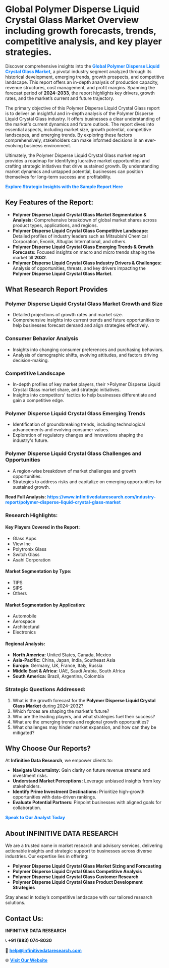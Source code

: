 <h1>Global Polymer Disperse Liquid Crystal Glass Market Overview including growth forecasts, trends, competitive analysis, and key player strategies.</h1>
<p>
Discover comprehensive insights into the 
<a href="https://www.infinitivedataresearch.com/industry-report/polymer-disperse-liquid-crystal-glass-market" rel="dofollow" style="color: #007BFF; text-decoration: none;"><strong>Global Polymer Disperse Liquid Crystal Glass Market</strong></a>, a pivotal industry segment analyzed through its historical development, emerging trends, growth prospects, and competitive landscape. This report offers an in-depth analysis of production capacity, revenue structures, cost management, and profit margins. Spanning the forecast period of <strong>2024–2033</strong>, the report highlights key drivers, growth rates, and the market’s current and future trajectory.
</p>
<p>
The primary objective of this Polymer Disperse Liquid Crystal Glass report is to deliver an insightful and in-depth analysis of the Polymer Disperse Liquid Crystal Glass industry. It offers businesses a clear understanding of the market's current dynamics and future outlook. The report dives into essential aspects, including market size, growth potential, competitive landscapes, and emerging trends. By exploring these factors comprehensively, stakeholders can make informed decisions in an ever-evolving business environment.
</p>
<p>
Ultimately, the Polymer Disperse Liquid Crystal Glass market report provides a roadmap for identifying lucrative market opportunities and crafting strategic initiatives that drive sustained growth. By understanding market dynamics and untapped potential, businesses can position themselves for long-term success and profitability.
</p>
<p>
<a href="https://www.infinitivedataresearch.com/request-sample/reportId=105631" style="color: #007BFF; text-decoration: none;"><strong>Explore Strategic Insights with the Sample Report Here</strong></a>
</p>

<h2>Key Features of the Report:</h2>
<ul>
<li><strong>Polymer Disperse Liquid Crystal Glass Market Segmentation & Analysis:</strong> Comprehensive breakdown of global market shares across product types, applications, and regions.</li>
<li><strong>Polymer Disperse Liquid Crystal Glass Competitive Landscape:</strong> Detailed profiles of industry leaders such as Mitsubishi Chemical Corporation, Evonik, Altuglas International, and others.</li>
<li><strong>Polymer Disperse Liquid Crystal Glass Emerging Trends & Growth Forecasts:</strong> Focused insights on macro and micro trends shaping the market till <strong>2032</strong>.</li>
<li><strong>Polymer Disperse Liquid Crystal Glass Industry Drivers & Challenges:</strong> Analysis of opportunities, threats, and key drivers impacting the <strong>Polymer Disperse Liquid Crystal Glass Market</strong>.</li>
</ul>

<h2>What Research Report Provides</h2>
<h3>Polymer Disperse Liquid Crystal Glass Market Growth and Size</h3>
<ul>
<li>Detailed projections of growth rates and market size.</li>
<li>Comprehensive insights into current trends and future opportunities to help businesses forecast demand and align strategies effectively.</li>
</ul>

<h3>Consumer Behavior Analysis</h3>
<ul>
<li>Insights into changing consumer preferences and purchasing behaviors.</li>
<li>Analysis of demographic shifts, evolving attitudes, and factors driving decision-making.</li>
</ul>

<h3>Competitive Landscape</h3>
<ul>
<li>In-depth profiles of key market players, their >Polymer Disperse Liquid Crystal Glass market share, and strategic initiatives.</li>
<li>Insights into competitors' tactics to help businesses differentiate and gain a competitive edge.</li>
</ul>

<h3>Polymer Disperse Liquid Crystal Glass Emerging Trends</h3>
<ul>
<li>Identification of groundbreaking trends, including technological advancements and evolving consumer values.</li>
<li>Exploration of regulatory changes and innovations shaping the industry's future.</li>
</ul>

<h3>Polymer Disperse Liquid Crystal Glass Challenges and Opportunities</h3>
<ul>
<li>A region-wise breakdown of market challenges and growth opportunities.</li>
<li>Strategies to address risks and capitalize on emerging opportunities for sustained growth.</li>
</ul>
<p><strong>Read Full Analysis:</strong> <a href="https://www.infinitivedataresearch.com/industry-report/polymer-disperse-liquid-crystal-glass-market" rel="dofollow" style="color: #007BFF; text-decoration: none;"><strong>https://www.infinitivedataresearch.com/industry-report/polymer-disperse-liquid-crystal-glass-market</strong></a></p>
<h3>Research Highlights:</h3>
<h4>Key Players Covered in the Report:</h4>
<ul><li>Glass Apps</li><li>View Inc</li><li>Polytronix Glass</li><li>Switch Glass</li><li>Asahi Corporation</li></ul>
<h4>Market Segmentation by Type:</h4>
<ul><li>TIPS</li><li>SIPS</li><li>Others</li></ul>
<h4>Market Segmentation by Application:</h4>
<ul><li>Automobile</li><li>Aerospace</li><li>Architectural</li><li>Electronics</li></ul>

<h4>Regional Analysis:</h4>
<ul>
<li><strong>North America:</strong> United States, Canada, Mexico</li>
<li><strong>Asia-Pacific:</strong> China, Japan, India, Southeast Asia</li>
<li><strong>Europe:</strong> Germany, UK, France, Italy, Russia</li>
<li><strong>Middle East & Africa:</strong> UAE, Saudi Arabia, South Africa</li>
<li><strong>South America:</strong> Brazil, Argentina, Colombia</li>
</ul>

<h3>Strategic Questions Addressed:</h3>
<ol>
<li>What is the growth forecast for the <strong>Polymer Disperse Liquid Crystal Glass Market</strong> during 2024–2032?</li>
<li>Which forces are shaping the market's future?</li>
<li>Who are the leading players, and what strategies fuel their success?</li>
<li>What are the emerging trends and regional growth opportunities?</li>
<li>What challenges may hinder market expansion, and how can they be mitigated?</li>
</ol>

<h2>Why Choose Our Reports?</h2>
<p>At <strong>Infinitive Data Research</strong>, we empower clients to:</p>
<ul>
<li><strong>Navigate Uncertainty:</strong> Gain clarity on future revenue streams and investment risks.</li>
<li><strong>Understand Market Perceptions:</strong> Leverage unbiased insights from key stakeholders.</li>
<li><strong>Identify Prime Investment Destinations:</strong> Prioritize high-growth opportunities with data-driven rankings.</li>
<li><strong>Evaluate Potential Partners:</strong> Pinpoint businesses with aligned goals for collaboration.</li>
</ul>
<p><a href="https://www.infinitivedataresearch.com/industry-report/polymer-disperse-liquid-crystal-glass-market" rel="dofollow" style="color: #007BFF; text-decoration: none;"><strong>Speak to Our Analyst Today</strong></a></p>

<h2>About INFINITIVE DATA RESEARCH</h2>
<p>We are a trusted name in market research and advisory services, delivering actionable insights and strategic support to businesses across diverse industries. Our expertise lies in offering:</p>
<ul>
<li><strong>Polymer Disperse Liquid Crystal Glass Market Sizing and Forecasting</strong></li>
<li><strong>Polymer Disperse Liquid Crystal Glass Competitive Analysis</strong></li>
<li><strong>Polymer Disperse Liquid Crystal Glass Customer Research</strong></li>
<li><strong>Polymer Disperse Liquid Crystal Glass Product Development Strategies</strong></li>
</ul>
<p>Stay ahead in today’s competitive landscape with our tailored research solutions.</p>

<h2>Contact Us:</h2>
<p><strong>INFINITIVE DATA RESEARCH</strong></p>
<p>📞 <strong>+91 (883) 074-8030</strong></p>
<p>📧 <strong><a href="mailto:help@infinitivedataresearch.com" style="color: #007BFF;">help@infinitivedataresearch.com</a></strong></p>
<p>🌐 <strong><a href="https://www.infinitivedataresearch.com" rel="dofollow" style="color: #007BFF;">Visit Our Website</a></strong></p>